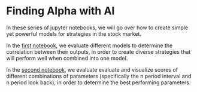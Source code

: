 # Finding Alpha with AI
In these series of jupyter notebooks, we will go over how to create simple yet powerful models for strategies in the stock market. 

In the [first notebook], we evaluate different models to determine the correlation between their outputs, in order to create diverse strategies that will perform well when combined into one model.

In the [second notebook], we evaluate evaluate and visualize scores of different combinations of parameters (specifically the n period interval and n period look back), in order to determine the best performing parameters.

[first notebook]: https://github.com/replacementAI/Finding-Alpha-with-AI/blob/main/Step_1_Evaluating_Different_Models.ipynb
[second notebook]: https://github.com/replacementAI/Finding-Alpha-with-AI/blob/main/Step_2_Finding_Optimal_Interval_and_Lookback.ipynb
